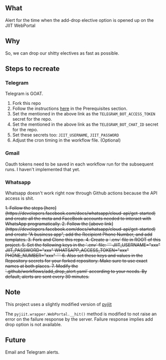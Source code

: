 ## What
Alert for the time when the add-drop elective option is opened up on the JIIT WebPortal

## Why
So, we can drop our shitty electives as fast as possible.

## Steps to recreate

### Telegram
Telegram is GOAT.

1. Fork this repo
2. Follow the instructions [here](https://v2.openhab.org/addons/actions/telegram/#prerequisites) in the Prerequisites section.
3. Set the <token> mentioned in the above link as the `TELEGRAM_BOT_ACCESS_TOKEN` secret for the repo.
4. Set the <to> mentioned in the above link as the `TELEGRAM_BOT_CHAT_ID` secret for the repo.
5. Set these secrets too: `JIIT_USERNAME`, `JIIT_PASSWORD`
6. Adjust the cron timing in the workflow file. (Optional)


### Gmail
Oauth tokens need to be saved in each workflow run for the subsequent runs. I haven't implemented that yet.


### Whatsapp
Whatsapp doesn't work right now through Github actions because the API access is shit.

<del>
1. Follow the steps [here](https://developers.facebook.com/docs/whatsapp/cloud-api/get-started) and create all the meta and FaceBook accounts needed to interact with WhatsApp programatically.
2. Follow the [above link](https://developers.facebook.com/docs/whatsapp/cloud-api/get-started) and create "A business app", add the Recipient Phone Number, and add templates.
3. Fork and Clone this repo.
4. Create a `.env` file in ROOT of this project.
5. Set the following keys in the `.env` file:
```
JIIT_USERNAME="xxx"
JIIT_PASSWORD="xxx"
WHATSAPP_ACCESS_TOKEN="xxx"
PHONE_NUMBER="xxx"
```
6. Also set these keys and values in the Repository secrets for your forked repository. Make sure to use exact names at both places.
7. Modify the `.github/workflows/add_drop_alert.yaml` according to your needs. By default, alerts are sent every 30 minutes.
</del>

## Note
This project uses a slightly modified version of [pyjiit](https://github.com/codelif/pyjiit)

The `pyjiit.wrapper.WebPortal.__hit()` method is modified to not raise an error on the failure response by the server. Failure response implies add drop option is not available.


## Future
Email and Telegram alerts.
